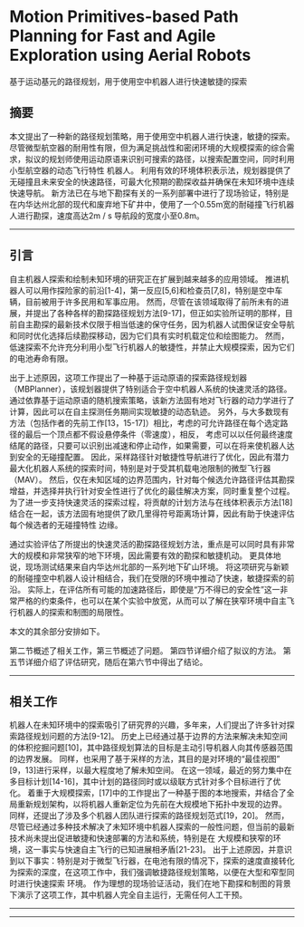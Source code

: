 # Motion Primitives-based Path Planning for Fast and Agile Exploration using Aerial Robots

基于运动基元的路径规划，用于使用空中机器人进行快速敏捷的探索



## 摘要

本文提出了一种新的路径规划策略，用于使用空中机器人进行快速，敏捷的探索。 尽管微型航空器的耐用性有限，但为满足挑战性和密闭环境的大规模探索的综合需求，拟议的规划师使用运动原语来识别可搜索的路径，以搜索配置空间，同时利用小型航空器的动态飞行特性 机器人。 利用有效的环境体积表示法，规划器提供了无碰撞且未来安全的快速路径，可最大化预期的勘探收益并确保在未知环境中连续快速导航。 新方法已在与地下勘探有关的一系列部署中进行了现场验证，特别是在内华达州北部的现代和废弃地下矿井中，使用了一个0.55m宽的耐碰撞飞行机器人进行勘探，速度高达2m / s 导航段的宽度小至0.8m。

---

## 引言

自主机器人探索和绘制未知环境的研究正在扩展到越来越多的应用领域。 推进机器人可以用作探险家的前沿[1-4]，第一反应[5,6]和检查员[7,8]，特别是空中车辆，目前被用于许多民用和军事应用。 然而，尽管在该领域取得了前所未有的进展，并提出了各种各样的勘探路径规划方法[9-17]，但正如实验所证明的那样，目前自主勘探的最新技术仅限于相当低速的保守任务，因为机器人试图保证安全导航和同时优化选择后续勘探移动，因为它们具有实时机载定位和绘图能力。 然而，低速探索不允许充分利用小型飞行机器人的敏捷性，并禁止大规模探索，因为它们的电池寿命有限。

出于上述原因，这项工作提出了一种基于运动原语的探索路径规划器（MBPlanner），该规划器提供了特别适合于空中机器人系统的快速灵活的路径。 通过依靠基于运动原语的随机搜索策略，该新方法固有地对飞行器的动力学进行了计算，因此可以在自主探测任务期间实现敏捷的动态轨迹。 另外，与大多数现有方法（包括作者的先前工作[13，15-17]）相比，考虑的可允许路径在每个选定路径的最后一个顶点都不假设悬停条件（零速度），相反， 考虑可以以任何最终速度结尾的路径，只要可以识别出减速和停止动作，如果需要，可以在将来使机器人达到安全的无碰撞配置。 因此，采样路径针对敏捷性导航进行了优化，因此有潜力最大化机器人系统的探索时间，特别是对于受其机载电池限制的微型飞行器（MAV）。 然后，仅在未知区域的边界范围内，针对每个候选允许路径评估其勘探增益，并选择并执行针对安全性进行了优化的最佳解决方案，同时重复整个过程。 为了进一步支持快速灵活的探索过程，将贡献的计划方法与在线体积表示方法[18]结合在一起，该方法固有地提供了欧几里得符号距离场计算，因此有助于快速评估每个候选者的无碰撞特性 边缘。

通过实验评估了所提出的快速灵活的勘探路径规划方法，重点是可以同时具有非常大的规模和非常狭窄的地下环境，因此需要有效的勘探和敏捷机动。 更具体地说，现场测试结果来自内华达州北部的一系列地下矿山环境。 将这项研究与新颖的耐碰撞空中机器人设计相结合，我们在受限的环境中推动了快速，敏捷探索的前沿。 实际上，在评估所有可能的加速路径后，即使是“万不得已的安全性”这一非常严格的约束条件，也可以在某个实验中放宽，从而可以了解在狭窄环境中自主飞行机器人的探索和制图的局限性。

 
本文的其余部分安排如下。

 
第二节概述了相关工作，第三节概述了问题。 第四节详细介绍了拟议的方法。 第五节详细介绍了评估研究，随后在第六节中得出了结论。

---

## 相关工作

机器人在未知环境中的探索吸引了研究界的兴趣，多年来，人们提出了许多针对探索路径规划问题的方法[9-12]。 历史上已经通过基于边界的方法来解决未知空间的体积挖掘问题[10]，其中路径规划算法的目标是主动引导机器人向其传感器范围的边界发展。 同样，也采用了基于采样的方法，其目的是对环境的“最佳视图” [9，13]进行采样，以最大程度地了解未知空间。 在这一领域，最近的努力集中在多目标计划[14-16]，其中计划的路径同时或以级联方式针对多个目标进行了优化。 着重于大规模探索，[17]中的工作提出了一种基于图的本地搜索，并结合了全局重新规划架构，以将机器人重新定位为先前在大规模地下拓扑中发现的边界。 同样，还提出了涉及多个机器人团队进行探索的路径规划范式[19，20]。 然而，尽管已经通过多种技术解决了未知环境中机器人探索的一般性问题，但当前的最新技术尚未提出促进敏捷和快速部署的方法和系统，特别是在 大规模和狭窄的环境，这一事实与快速自主飞行的已知进展相矛盾[21-23]。 出于上述原因，并意识到以下事实：特别是对于微型飞行器，在电池有限的情况下，探索的速度直接转化为探索的深度，在这项工作中，我们强调敏捷路径规划策略，以便在大型和窄型同时进行快速探索 环境。 作为理想的现场验证活动，我们在地下勘探和制图的背景下演示了这项工作，其中机器人完全自主运行，无需任何人工干预。


---





---